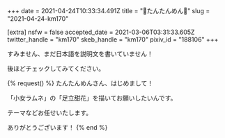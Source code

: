 +++
date = 2021-04-24T10:33:34.491Z
title = "🍣たんたんめん🍣"
slug = "2021-04-24-km170"

[extra]
nsfw = false
accepted_date = 2021-03-06T03:31:33.605Z
twitter_handle = "km170"
skeb_handle = "km170"
pixiv_id = "188106"
+++

すみません、まだ日本語を説明文を書いていません！

後ほどチェックしてみてください。

{% request() %}
たんたんめんさん、はじめまして！

「小女ラムネ」の「足立甜花」を描いてお願いしたいんです。

テーマなどお任せいたします。

ありがとうございます！
{% end %}

